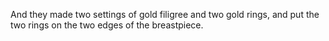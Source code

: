 And they made two settings of gold filigree and two gold rings, and put the two rings on the two edges of the breastpiece.

